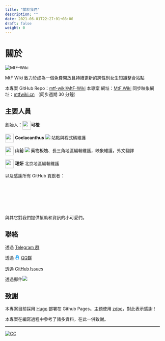```yaml
---
title: "關於我們"
description: ""
date: 2021-06-01T22:27:01+08:00
draft: false
weight: 0
---
```


# 關於
![MtF-Wiki](./logo-long.png)

MtF Wiki 致力於成為一個免費開放且持續更新的跨性別女生知識整合站點

本專案 <i class="bi bi-github" aria-label="GitHub"></i> GitHub Repo：[mtf-wiki/MtF-Wiki](https://github.com/mtf-wiki/MtF-Wiki/)
本專案 <i class="bi bi-link-45deg" aria-label="Website"></i> 網址：[MtF.Wiki](https://mtf.wiki/)
<i class="bi bi-link-45deg" aria-label="Website"></i> 同步映象網址：[mtfwiki.cn](https://mtfwiki.cn/) （同步週期 30 分鐘）


<link rel="stylesheet" href="https://cdn.jsdelivr.net/npm/bootstrap-icons@1.5.0/font/bootstrap-icons.css">


## 主要人員

創始人：<img src="https://avatars.githubusercontent.com/u/27522149?s=64?v=4" style="display: inline; height:2em;vertical-align: middle;"/>**可橙** <a style="color: unset;" href="https://github.com/kenchiu233"><i class="bi bi-github" aria-label="GitHub"></i></a> 


<img src="https://avatars.githubusercontent.com/u/43064781?v=4?s=64" style="display: inline; height:2em;vertical-align: middle;"/> **Coelacanthus** <a style="color: unset;" href="https://github.com/CoelacanthusHex"><i class="bi bi-github" aria-label="GitHub"></i></a> <a href=" mailto:coelacanthus@outlook.com"><img style="display:inline;" src="https://img.shields.io/static/v1?label=email&message=coelacanthus@outlook.com&color=blue&style=flat-square"></a>
站點與程式碼維護

<img src="https://avatars.githubusercontent.com/u/26759054?v=4?s=64" style="display: inline; height:2em;vertical-align: middle;"/> **山前** <a style="color: unset;" href="http://github.com/saeziae"><i class="bi bi-github" aria-label="GitHub"></i></a> <a style="color: unset;" href="http://twitter.com/saeziae"><i class="bi bi-twitter" style="color:#1DA1F2" aria-label="Twitter"></i></a> <a href="mailto:i@estela.cn"><img style="display:inline;" src="https://img.shields.io/static/v1?label=email&message=i@estela.cn&color=blue&style=flat-square"></a>
藥物板塊、長三角地區編輯維護，映象維護，外文翻譯

<img src="https://avatars.githubusercontent.com/u/44055214?v=4?s=64" style="display: inline; height:2em;vertical-align: middle;"/> **珺妍** <a style="color: unset;" href="http://github.com/saeziae" class="bi bi-github" aria-label="GitHub"></i></a>
北京地區編輯維護


以及感謝所有 GitHub 貢獻者：
<div style="padding:20px"><ul id="cons" style="list-style: none;"></ul><br></div>
<br/>
<p style="float:none;clear:both;">與其它對我們提供幫助和資訊的小可愛們。</p>

<script>var getJSON = function(url, callback) {var xhr = new XMLHttpRequest();xhr.open('GET', url, true);xhr.responseType = 'json';xhr.onload = function() {var status = xhr.status;if (status === 200) {callback(null, xhr.response);} else {callback(status, xhr.response);}};xhr.send();};getJSON('https://api.github.com/repos/mtf-wiki/MtF-Wiki/contributors',function(err, data) {if (err === null) {for(i in data){var para = document.createElement("li");var node = document.createElement("a");var node2 = document.createElement("img");para.style="margin: 4px;float: left;";node2.style="width: 32px;height: 32px;border-radius: 50%;";node.href=data[i].html_url;node2.src=data[i].avatar_url;node.appendChild(node2);para.appendChild(node);var element = document.getElementById("cons");element.appendChild(para);}}});</script>

## 聯絡

透過 <a style="color: unset;" href="https://t.me/MtFwiki"><i style="color:#1DA1F2" class="bi bi-telegram"></i> Telegram 群</a>

透過 <a style="color: unset;" href="https://jq.qq.com/?_wv=1027&k=O9hgBAFz"><svg style="display: inline; height:1.4em;vertical-align: middle;" fill="#1DA1F2" role="img" class="bi" viewBox="0 0 32 32" xmlns="http://www.w3.org/2000/svg"><path d="M21.395 15.035a39.548 39.548 0 0 0-.803-2.264l-1.079-2.695c.001-.032.014-.562.014-.836C19.526 4.632 17.351 0 12 0S4.474 4.632 4.474 9.241c0 .274.013.804.014.836l-1.08 2.695a38.97 38.97 0 0 0-.802 2.264c-1.021 3.283-.69 4.643-.438 4.673.54.065 2.103-2.472 2.103-2.472 0 1.469.756 3.387 2.394 4.771-.612.188-1.363.479-1.845.835-.434.32-.379.646-.301.778.343.578 5.883.369 7.482.189 1.6.18 7.14.389 7.483-.189.078-.132.132-.458-.301-.778-.483-.356-1.233-.646-1.846-.836 1.637-1.384 2.393-3.302 2.393-4.771 0 0 1.563 2.537 2.103 2.472.251-.03.581-1.39-.438-4.673zM12.662 4.846c.039-1.052.659-1.878 1.385-1.846s1.281.912 1.242 1.964c-.039 1.051-.659 1.878-1.385 1.846s-1.282-.912-1.242-1.964zM9.954 3c.725-.033 1.345.794 1.384 1.846.04 1.052-.517 1.931-1.242 1.963-.726.033-1.346-.794-1.385-1.845C8.672 3.912 9.228 3.033 9.954 3zM7.421 8.294c.194-.43 2.147-.908 4.566-.908h.026c2.418 0 4.372.479 4.566.908a.14.14 0 0 1 .014.061c0 .031-.01.059-.026.083-.163.238-2.333 1.416-4.553 1.416h-.026c-2.221 0-4.39-1.178-4.553-1.416a.136.136 0 0 1-.014-.144zm10.422 8.622c-.22 3.676-2.403 5.987-5.774 6.021h-.137c-3.37-.033-5.554-2.345-5.773-6.021-.081-1.35.001-2.496.147-3.43.318.063.638.122.958.176v3.506s1.658.334 3.318.103v-3.225c.488.027.96.04 1.406.034h.025c1.678.021 3.714-.204 5.683-.594.146.934.227 2.08.147 3.43zM10.48 5.804c.313-.041.542-.409.508-.825-.033-.415-.314-.72-.629-.679-.313.04-.541.409-.508.824.034.417.315.72.629.68zM14.479 5.156c.078.037.221.042.289-.146.035-.095.025-.165-.009-.214-.023-.033-.133-.118-.371-.176-.904-.22-1.341.384-1.405.499-.04.072-.012.176.056.227.067.051.139.037.179-.006.58-.628 1.21-.208 1.261-.184z"/></svg>QQ群</a>

透過 <a style="color: unset;" href="https://github.com/mtf-wiki/MtF-Wiki/issues/"><i class="bi bi-github" aria-label="GitHub"></i> GitHub Issues</a>

透過郵件<a href=" mailto:mtfwiki@estela.cn"><img style="display:inline;" src="https://img.shields.io/static/v1?label=email&message=mtfwiki@estela.cn&color=blue&style=flat-square"></a>


## 致謝

本專案目前採用 [Hugo][hugo-url] 部署在 Github Pages。主題使用 [zdoc][zdoc-url]，對此表示感謝！

本專案在編寫過程中參考了諸多資料，在此一併致謝。

---

[![CC](https://i.creativecommons.org/l/by-sa/4.0/88x31.png)](https://creativecommons.org/licenses/by-sa/4.0/)

[hugo-url]: https://github.com/gohugoio/hugo
[zdoc-url]: https://github.com/zzossig/hugo-theme-zdoc
